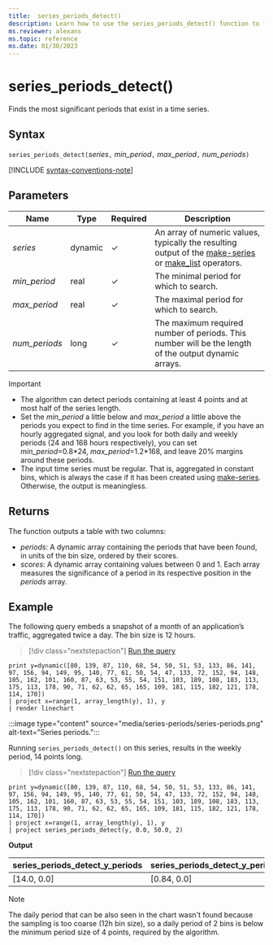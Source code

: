 ```yaml
---
title:  series_periods_detect()
description: Learn how to use the series_periods_detect() function to find the most significant periods that exist in a time series.
ms.reviewer: alexans
ms.topic: reference
ms.date: 01/30/2023
---
```

# series_periods_detect()

Finds the most significant periods that exist in a time series.  

## Syntax

`series_periods_detect(`*series*`,` *min_period*`,` *max_period*`,` *num_periods*`)`

[!INCLUDE [syntax-conventions-note](../../includes/syntax-conventions-note.md)]

## Parameters

| Name | Type | Required | Description |
|--|--|--|--|
| *series* | dynamic | &check; | An array of numeric values, typically the resulting output of the [make-series](make-series-operator.md) or [make_list](make-list-aggregation-function.md) operators.|
| *min_period* | real | &check; | The minimal period for which to search.|
| *max_period* | real | &check; | The maximal period for which to search.|
| *num_periods* | long | &check; | The maximum required number of periods. This number will be the length of the output dynamic arrays.|

> [!IMPORTANT]
>
> * The algorithm can detect periods containing at least 4 points and at most half of the series length.
> * Set the *min_period* a little below and *max_period* a little above the periods you expect to find in the time series. For example, if you have an hourly aggregated signal, and you look for both daily and weekly periods (24 and 168 hours respectively), you can set *min_period*=0.8\*24, *max_period*=1.2\*168, and leave 20% margins around these periods.
> * The input time series must be regular. That is, aggregated in constant bins, which is always the case if it has been created using [make-series](make-series-operator.md). Otherwise, the output is meaningless.

## Returns

The function outputs a table with two columns:

* *periods*: A dynamic array containing the periods that have been found, in units of the bin size, ordered by their scores.
* *scores*: A dynamic array containing values between 0 and 1. Each array measures the significance of a period in its respective position in the *periods* array.

## Example

The following query embeds a snapshot of a month of an application’s traffic, aggregated twice a day. The bin size is 12 hours.

> [!div class="nextstepaction"]
> <a href="https://dataexplorer.azure.com/clusters/help/databases/Samples?query=H4sIAAAAAAAAAz2OvW7DMAyE9z4FRwfwINrW35AnKYJCcITEQaIGgocKyMP3LnY7kDiS95F81qWs0o7nVtJjmbvPYHrRMfYSPISicqEXOyGgrSJGOpCCg5jQibRaVHFiB3C0FAA8Rk53GNPJ77AfyAx/DG6oIeTYN0pltifcuN20dluhfEINvwiRimxgqUze/isMIn+An2vf8b7BZMgGrlKWgXcH3TFVHvLmdPh4ybN+3/K8ys+xpnLJHUyp1tS+7rlc1mvXDvAimgjcNZdzrnJfSp6vqa6/5GXgcmIBAAA=" target="_blank">Run the query</a>

```kusto
print y=dynamic([80, 139, 87, 110, 68, 54, 50, 51, 53, 133, 86, 141, 97, 156, 94, 149, 95, 140, 77, 61, 50, 54, 47, 133, 72, 152, 94, 148, 105, 162, 101, 160, 87, 63, 53, 55, 54, 151, 103, 189, 108, 183, 113, 175, 113, 178, 90, 71, 62, 62, 65, 165, 109, 181, 115, 182, 121, 178, 114, 170])
| project x=range(1, array_length(y), 1), y  
| render linechart
```

:::image type="content" source="media/series-periods/series-periods.png" alt-text="Series periods.":::

Running `series_periods_detect()` on this series, results in the weekly period, 14 points long.

> [!div class="nextstepaction"]
> <a href="https://dataexplorer.azure.com/clusters/help/databases/Samples?query=H4sIAAAAAAAAA01Qy26DMBC89yt8BAlFXsCvQ76kihAKVkKUEmQ41FI+vjNAqx52Pbs7s7PynMZpVfk85Kn/Gq/Fp9eVkiZUyjsAQWV9pUyLADaCaMhA8hagRSeQalCFlh2IgyGAwGFk5RBj2rpD7Gpq6l8NPERTZNnXQqT3I2yzexqzrxAeIZpX+EBErWcpTM78IQwCbwCfa7fYPJg0tZ6rhKWnby2HTIRGTl/Kj7ea0+sRr6v6Pqd+usUCpD6lPnfPON3We5FLcBFZqX/sJaYxLt2M5zUs3RBXdItcKX3iX2y5Ln8A3Zvs/YABAAA=" target="_blank">Run the query</a>

```kusto
print y=dynamic([80, 139, 87, 110, 68, 54, 50, 51, 53, 133, 86, 141, 97, 156, 94, 149, 95, 140, 77, 61, 50, 54, 47, 133, 72, 152, 94, 148, 105, 162, 101, 160, 87, 63, 53, 55, 54, 151, 103, 189, 108, 183, 113, 175, 113, 178, 90, 71, 62, 62, 65, 165, 109, 181, 115, 182, 121, 178, 114, 170])
| project x=range(1, array_length(y), 1), y  
| project series_periods_detect(y, 0.0, 50.0, 2)
```

**Output**

| series\_periods\_detect\_y\_periods  | series\_periods\_detect\_y\_periods\_scores |
|-------------|-------------------|
| [14.0, 0.0] | [0.84, 0.0]  |

> [!NOTE]
> The daily period that can be also seen in the chart wasn't found because the sampling is too coarse (12h bin size), so a daily period of 2 bins is below the minimum period size of 4 points, required by the algorithm.
